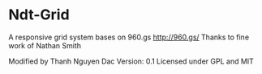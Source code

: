 Ndt-Grid
========

A responsive grid system bases on 960.gs
http://960.gs/
Thanks to fine work of Nathan Smith

Modified by Thanh Nguyen Dac
Version: 0.1
Licensed under GPL and MIT